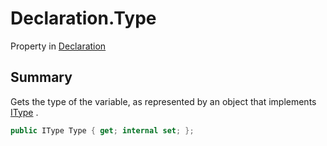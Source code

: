 # Declaration.Type

Property in [Declaration](/docs/api/csharp/yarn.compiler.declaration.md)

## Summary


Gets the type of the variable, as represented by an object that
implements  <a href="yarn.itype.md">IType</a> .


```csharp
public IType Type { get; internal set; };
```

